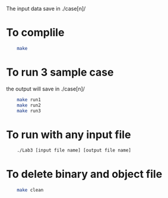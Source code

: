 The input data save in ./case[n]/

# To complile
```bash
    make
```

# To run 3 sample case
the output will save in ./case[n]/
```bash
    make run1
    make run2
    make run3
```

# To run with any input file
```bash
    ./Lab3 [input file name] [output file name]
```

# To delete binary and object file
```bash
    make clean
```